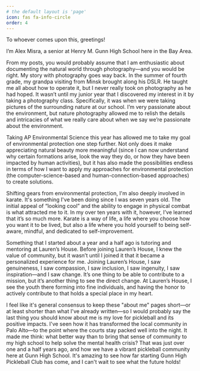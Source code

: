 ```yaml
---
# the default layout is 'page'
icon: fas fa-info-circle
order: 4
---
```


To whoever comes upon this, greetings! 

I’m Alex Misra, a senior at Henry M. Gunn High School here in the Bay Area. 

From my posts, you would probably assume that I am enthusiastic about documenting the natural world through photography—and you would be right. My story with photography goes way back. In the summer of fourth grade, my grandpa visiting from Minsk brought along his DSLR. He taught me all about how to operate it, but I never really took on photography as he had hoped. It wasn’t until my junior year that I discovered my interest in it by taking a photography class. Specifically, it was when we were taking pictures of the surrounding nature at our school. I’m very passionate about the environment, but nature photography allowed me to relish the details and intricacies of what we really care about when we say we’re passionate about the environment.

Taking AP Environmental Science this year has allowed me to take my goal of environmental protection one step further. Not only does it make appreciating natural beauty more meaningful (since I can now understand why certain formations arise, look the way they do, or how they have been impacted by human activities), but it has also made the possibilities endless in terms of how I want to apply my approaches for environmental protection (the computer-science-based and human-connection-based approaches) to create solutions. 

Shifting gears from environmental protection, I'm also deeply involved in karate. It's something I've been doing since I was seven years old. The initial appeal of “looking cool” and the ability to engage in physical combat is what attracted me to it. In my over ten years with it, however, I’ve learned that it’s so much more. Karate is a way of life, a life where you choose how you want it to be lived, but also a life where you hold yourself to being self-aware, mindful, and dedicated to self-improvement. 

Something that I started about a year and a half ago is tutoring and mentoring at Lauren’s House. Before joining Lauren’s House, I knew the value of community, but it wasn’t until I joined it that it became a personalized experience for me. Joining Lauren’s House, I saw genuineness, I saw compassion, I saw inclusion, I saw ingenuity, I saw inspiration—and I saw change. It’s one thing to be able to contribute to a mission, but it’s another thing to see the direct change. At Lauren’s House, I see the youth there forming into fine individuals, and having the honor to actively contribute to that holds a special place in my heart.

I feel like it's general consensus to keep these "about me" pages short—or at least shorter than what I've already written—so I would probably say the last thing you should know about me is my love for pickleball and its positive impacts. I've seen how it has transformed the local community in Palo Alto—to the point where the courts stay packed well into the night. It made me think: what better way than to bring that sense of community to my high school to help solve the mental health crisis? That was just over one and a half years ago, and how we have a vibrant pickleball community here at Gunn High School. It's amazing to see how far starting Gunn High Pickleball Club has come, and I can't wait to see what the future holds!

